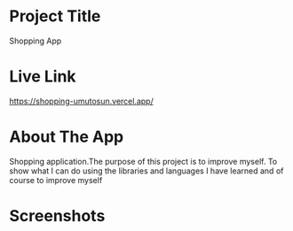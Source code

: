 # Project Title
Shopping App
# Live Link 
https://shopping-umutosun.vercel.app/
# About The App
Shopping application.The purpose of this project is to improve myself. To show what I can do using the libraries and languages I have learned and of course to improve myself
# Screenshots

